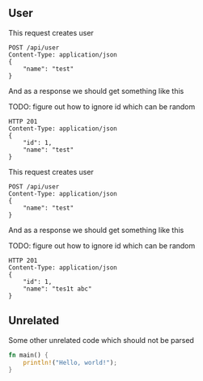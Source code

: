 ## User
This request creates user
```docassertrequest
POST /api/user
Content-Type: application/json
{
    "name": "test"
}
```
And as a response we should get something like this

TODO: figure out how to ignore id which can be random

```docassertresponse
HTTP 201
Content-Type: application/json
{
    "id": 1,
    "name": "test"
}
```
[ignore]: # ($.id)
[let name]: # ($.name)

This request creates user
```docassertrequest
POST /api/user
Content-Type: application/json
{
    "name": "test"
}
```
And as a response we should get something like this

TODO: figure out how to ignore id which can be random

```docassertresponse
HTTP 201
Content-Type: application/json
{
    "id": 1,
    "name": "tes1t abc"
}
```

## Unrelated
Some other unrelated code which should not be parsed
```rust
fn main() {
    println!("Hello, world!");
}
```